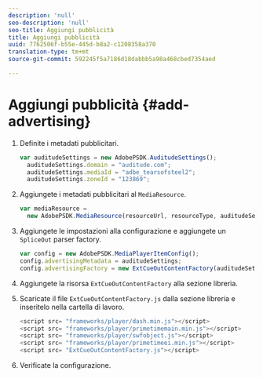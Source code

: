 ```yaml
---
description: 'null'
seo-description: 'null'
seo-title: Aggiungi pubblicità
title: Aggiungi pubblicità
uuid: 7762506f-b55e-445d-b8a2-c1208358a370
translation-type: tm+mt
source-git-commit: 592245f5a7186d18dabbb5a98a468cbed7354aed

---
```



# Aggiungi pubblicità {#add-advertising}

1. Definite i metadati pubblicitari.

   ```js
   var auditudeSettings = new AdobePSDK.AuditudeSettings(); 
     auditudeSettings.domain = "auditude.com"; 
     auditudeSettings.mediaId = "adbe_tearsofsteel2"; 
     auditudeSettings.zoneId = "123869";
   ```

1. Aggiungete i metadati pubblicitari al `MediaResource`.

   ```js
   var mediaResource =  
     new AdobePSDK.MediaResource(resourceUrl, resourceType, auditudeSettings, false);
   ```

1. Aggiungete le impostazioni alla configurazione e aggiungete un `SpliceOut` parser factory.

   ```js
   var config = new AdobePSDK.MediaPlayerItemConfig(); 
   config.advertisingMetadata = auditudeSettings; 
   config.advertisingFactory = new ExtCueOutContentFactory(auditudeSettings);
   ```

1. Aggiungete la risorsa `ExtCueOutContentFactory` alla sezione libreria.
1. Scaricate il file `ExtCueOutContentFactory.js` dalla sezione libreria e inseritelo nella cartella di lavoro.

   ```js
   <script src= "frameworks/player/dash.min.js"></script> 
   <script src= "frameworks/player/primetimemain.min.js"></script> 
   <script src= "frameworks/player/swfobject.js"></script> 
   <script src= "frameworks/player/primetimeei.min.js"></script> 
   <script src= "ExtCueOutContentFactory.js"></script>
   ```

1. Verificate la configurazione.

